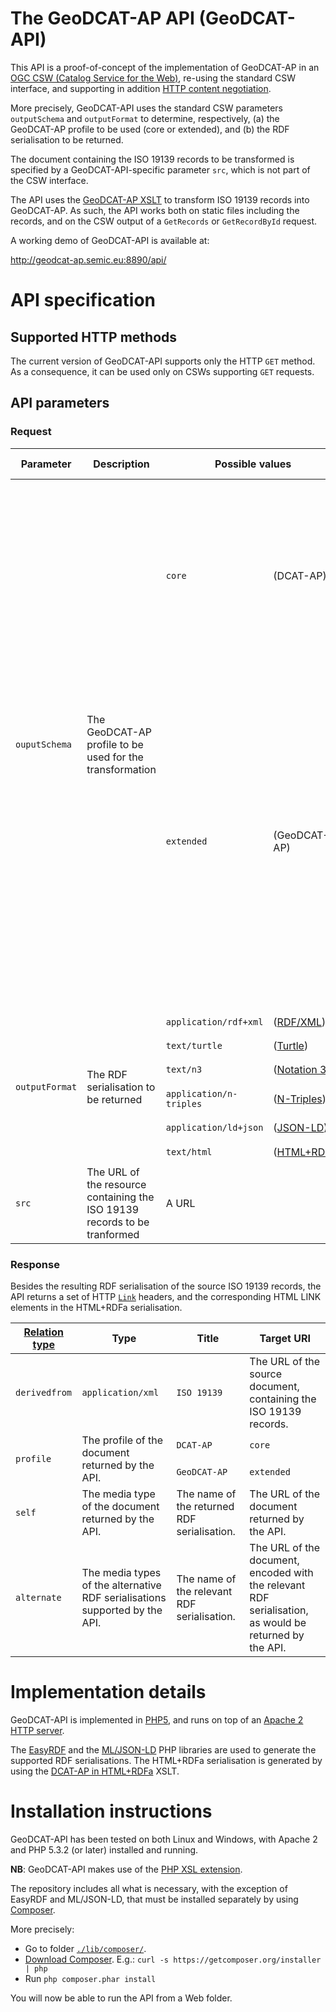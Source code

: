 ﻿
# The GeoDCAT-AP API (GeoDCAT-API)

This API is a proof-of-concept of the implementation of GeoDCAT-AP in an [OGC CSW (Catalog Service for the Web)](http://www.opengeospatial.org/standards/cat), re-using the standard CSW interface, and supporting in addition [HTTP content negotiation](https://tools.ietf.org/html/rfc7231#section-3.4).

More precisely, GeoDCAT-API uses the standard CSW parameters `outputSchema` and `outputFormat` to determine, respectively, (a) the GeoDCAT-AP profile to be used (core or extended), and (b) the RDF serialisation to be returned.

The document containing the ISO 19139 records to be transformed is specified by a GeoDCAT-API-specific parameter `src`, which is not part of the CSW interface. 

The API uses the [GeoDCAT-AP XSLT](https://webgate.ec.europa.eu/CITnet/stash/projects/ODCKAN/repos/iso-19139-to-dcat-ap) to transform ISO 19139 records into GeoDCAT-AP. As such, the API works both on static files including the records, and on the CSW output of a `GetRecords` or `GetRecordById` request.

A working demo of GeoDCAT-API is available at: 

http://geodcat-ap.semic.eu:8890/api/

# API specification

## Supported HTTP methods

The current version of GeoDCAT-API supports only the HTTP `GET` method. As a consequence, it can be used only on CSWs supporting `GET` requests.

## API parameters

### Request

<table style="width:100%;">
  <thead>
    <tr>
      <th>Parameter</th>
      <th>Description</th>
      <th colspan="2">Possible values</th>
      <th>Default value</th>
      <th>Notes</th>
    </tr>
  </thead>
  <tbody>
    <tr>
      <td rowspan="2"><code>ouputSchema</code></td>
      <td rowspan="2">The GeoDCAT-AP profile to be used for the transformation</td>
      <td><code>core</code></td><td>(DCAT-AP)</td>
      <td rowspan="2"><code>core</code></td>
      <td rowspan="2">
        <p>If this parameter is omitted, the API uses the "core" profile as default.</p>
        <p>The "core" profile is labelled "DCAT-AP", since it returns just the metadata elements supported in DCAT-AP.</p>
        <p><strong>NB</strong>: The current values of this parameter are provisional, and they are meant to be replaced by the official namespace URIs of DCAT-AP and GeoDCAT-AP, when available.</p>
      </td>
    </tr>
    <tr>
      <td><code>extended</code></td><td>(GeoDCAT-AP)</td>
    </tr>
    <tr>
      <td rowspan="6"><code>outputFormat</code></td>
      <td rowspan="6">The RDF serialisation to be returned</td>
      <td><code>application/rdf+xml</code></td><td>(<a href="http://www.w3.org/TR/rdf-syntax-grammar/">RDF/XML</a>)</td>
      <td rowspan="6">N/A</td>
      <td rowspan="6">If this parameter is omitted, the returned RDF serialisation is determined via HTTP content negotiation</td>
    </tr>
    <tr>
      <td><code>text/turtle</code></td><td>(<a href="http://www.w3.org/TR/turtle/">Turtle</a>)</td>
    </tr>
    <tr>
      <td><code>text/n3</code></td><td>(<a href="http://www.w3.org/TeamSubmission/n3/">Notation 3</a>)</td>
    </tr>
    <tr>
      <td><code>application/n-triples</code></td><td>(<a href="http://www.w3.org/TR/n-triples/">N-Triples</a>)</td>
    </tr>
    <tr>
      <td><code>application/ld+json</code></td><td>(<a href="http://www.w3.org/TR/json-ld/">JSON-LD</a>)</td>
    </tr>
    <tr>
      <td><code>text/html</code></td><td>(<a href="http://www.w3.org/TR/html-rdfa/">HTML+RDFa</a>)</td>
    </tr>
    <tr>
      <td><code>src</code></td>
      <td>The URL of the resource containing the ISO 19139 records to be tranformed</td>
      <td colspan="2">A URL</td>
      <td>N/A</td>
      <td></td>
    </tr>
  </tbody>
</table>

### Response

Besides the resulting RDF serialisation of the source ISO 19139 records, the API returns a set of HTTP [`Link`](https://tools.ietf.org/html/rfc5988) headers, and the corresponding HTML LINK elements in the HTML+RDFa serialisation.

<table width="100%">
  <thead>
    <tr>
      <th><a href="http://www.iana.org/assignments/link-relations/" title="IANA Link Relations">Relation type</a></th>
      <th>Type</th>
      <th>Title</th>
      <th>Target URI</th>
    </tr>
  </thead>
  <tbody>
    <tr>
      <td><code>derivedfrom</code></td>
      <td><code>application/xml</code></td>
      <td><code>ISO 19139</code></td>
      <td>The URL of the source document, containing the ISO 19139 records.</td>
    </tr>
    <tr>
      <td rowspan="2"><code>profile</code></td>
      <td rowspan="2">The profile of the document returned by the API.</td>
      <td><code>DCAT-AP</code></td>
      <td><code>core</code></td>
    </tr>
    <tr>
      <td><code>GeoDCAT-AP</code></td>
      <td><code>extended</code></td>
    </tr>
    <tr>
      <td><code>self</code></td>
      <td>The media type of the document returned by the API.</td>
      <td>The name of the returned RDF serialisation.</td>
      <td>The URL of the document returned by the API.</td>
    </tr>
    <tr>
      <td><code>alternate</code></td>
      <td>The media types of the alternative RDF serialisations supported by the API.</td>
      <td>The name of the relevant RDF serialisation.</td>
      <td>The URL of the document, encoded with the relevant RDF serialisation, as would be returned by the API.</td>
    </tr>
  </tbody>
</table>

# Implementation details

GeoDCAT-API is implemented in [PHP5](http://php.net/), and runs on top of an [Apache 2 HTTP server](http://httpd.apache.org/).

The [EasyRDF](http://www.easyrdf.org/) and the [ML/JSON-LD](https://github.com/lanthaler/JsonLD) PHP libraries are used to generate the supported RDF serialisations. The HTML+RDFa serialisation is generated by using the [DCAT-AP in HTML+RDFa](../../../dcat-ap-rdf2html/) XSLT.

# Installation instructions

GeoDCAT-API has been tested on both Linux and Windows, with Apache 2 and PHP 5.3.2 (or later) installed and running.

**NB**: GeoDCAT-API makes use of the [PHP XSL extension](http://php.net/manual/en/xsl.installation.php).

The repository includes all what is necessary, with the exception of EasyRDF and ML/JSON-LD, that must be installed separately by using [Composer](https://getcomposer.org/).

More precisely:

* Go to folder [`./lib/composer/`](./lib/composer/).
* [Download Composer](https://getcomposer.org/download/). E.g.: `curl -s https://getcomposer.org/installer | php`
* Run `php composer.phar install`

You will now be able to run the API from a Web folder.
